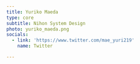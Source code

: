 ```yaml
---
title: Yuriko Maeda
type: core
subtitle: Nihon System Design
photo: yuriko_maeda.png
socials:
  - link: 'https://www.twitter.com/mae_yuri219'
    name: Twitter

---
```


